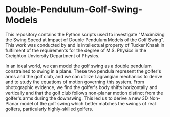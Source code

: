 # Double-Pendulum-Golf-Swing-Models
This repository contains the Python scripts used to investigate "Maximizing the Swing Speed at Impact of Double Pendulum Models of the Golf Swing".  This work was conducted by and is intellectual property of Tucker Knaak in fulfilment of the requirements for the degree of M.S. Physics in the Creighton Unviersity Department of Physics.

In an ideal world, we can model the golf swing as a double pendulum constrained to swing in a plane.  These two pendula represent the golfer's arms and the golf club, and we can utilize Lagrangian mechanics to derive and to study the equations of motion governing this system.  From photographic evidence, we find the golfer's body shifts horizontally and vertically and that the golf club follows non-planar motion distinct from the golfer's arms during the downswing.  This led us to derive a new 3D Non-Planar model of the golf swing which better matches the swings of real golfers, particularly highly-skilled golfers.
